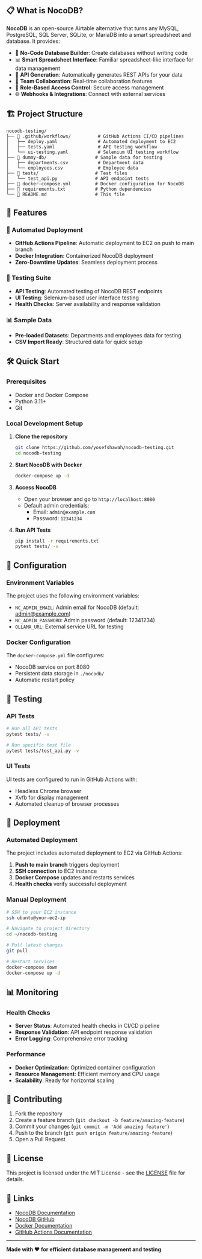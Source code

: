 
## 📋 What is NocoDB?
<!-- testing ci! second time -->
**NocoDB** is an open-source Airtable alternative that turns any MySQL, PostgreSQL, SQL Server, SQLite, or MariaDB into a smart spreadsheet and database. It provides:

- 🔧 **No-Code Database Builder**: Create databases without writing code
- 📊 **Smart Spreadsheet Interface**: Familiar spreadsheet-like interface for data management
- 🔗 **API Generation**: Automatically generates REST APIs for your data
- 👥 **Team Collaboration**: Real-time collaboration features
- 🔐 **Role-Based Access Control**: Secure access management
- 🌐 **Webhooks & Integrations**: Connect with external services

## 🏗️ Project Structure

```
nocodb-testing/
├── 📁 .github/workflows/          # GitHub Actions CI/CD pipelines
│   ├── deploy.yaml               # Automated deployment to EC2
│   ├── tests.yaml                # API testing workflow
│   └── ui-testing.yaml           # Selenium UI testing workflow
├── 📁 dummy-db/                  # Sample data for testing
│   ├── departments.csv           # Department data
│   └── employees.csv             # Employee data
├── 📁 tests/                     # Test files
│   └── test_api.py              # API endpoint tests
├── 📄 docker-compose.yml         # Docker configuration for NocoDB
├── 📄 requirements.txt           # Python dependencies
└── 📄 README.md                  # This file
```

## 🚀 Features

### 🔄 Automated Deployment

- **GitHub Actions Pipeline**: Automatic deployment to EC2 on push to main branch
- **Docker Integration**: Containerized NocoDB deployment
- **Zero-Downtime Updates**: Seamless deployment process

### 🧪 Testing Suite

- **API Testing**: Automated testing of NocoDB REST endpoints
- **UI Testing**: Selenium-based user interface testing
- **Health Checks**: Server availability and response validation

### 📊 Sample Data

- **Pre-loaded Datasets**: Departments and employees data for testing
- **CSV Import Ready**: Structured data for quick setup

## 🛠️ Quick Start

### Prerequisites

- Docker and Docker Compose
- Python 3.11+
- Git

### Local Development Setup

1. **Clone the repository**

   ```bash
   git clone https://github.com/yosefshawah/nocodb-testing.git
   cd nocodb-testing
   ```

2. **Start NocoDB with Docker**

   ```bash
   docker-compose up -d
   ```

3. **Access NocoDB**

   - Open your browser and go to `http://localhost:8080`
   - Default admin credentials:
     - Email: `admin@example.com`
     - Password: `12341234`

4. **Run API Tests**
   ```bash
   pip install -r requirements.txt
   pytest tests/ -v
   ```

## 🔧 Configuration

### Environment Variables

The project uses the following environment variables:

- `NC_ADMIN_EMAIL`: Admin email for NocoDB (default: admin@example.com)
- `NC_ADMIN_PASSWORD`: Admin password (default: 12341234)
- `OLLAMA_URL`: External service URL for testing

### Docker Configuration

The `docker-compose.yml` file configures:

- NocoDB service on port 8080
- Persistent data storage in `./nocodb/`
- Automatic restart policy

## 🧪 Testing

### API Tests

```bash
# Run all API tests
pytest tests/ -v

# Run specific test file
pytest tests/test_api.py -v
```

### UI Tests

UI tests are configured to run in GitHub Actions with:

- Headless Chrome browser
- Xvfb for display management
- Automated cleanup of browser processes

## 🚀 Deployment

### Automated Deployment

The project includes automated deployment to EC2 via GitHub Actions:

1. **Push to main branch** triggers deployment
2. **SSH connection** to EC2 instance
3. **Docker Compose** updates and restarts services
4. **Health checks** verify successful deployment

### Manual Deployment

```bash
# SSH to your EC2 instance
ssh ubuntu@your-ec2-ip

# Navigate to project directory
cd ~/nocodb-testing

# Pull latest changes
git pull

# Restart services
docker-compose down
docker-compose up -d
```

## 📊 Monitoring

### Health Checks

- **Server Status**: Automated health checks in CI/CD pipeline
- **Response Validation**: API endpoint response validation
- **Error Logging**: Comprehensive error tracking

### Performance

- **Docker Optimization**: Optimized container configuration
- **Resource Management**: Efficient memory and CPU usage
- **Scalability**: Ready for horizontal scaling

## 🤝 Contributing

1. Fork the repository
2. Create a feature branch (`git checkout -b feature/amazing-feature`)
3. Commit your changes (`git commit -m 'Add amazing feature'`)
4. Push to the branch (`git push origin feature/amazing-feature`)
5. Open a Pull Request

## 📝 License

This project is licensed under the MIT License - see the [LICENSE](LICENSE) file for details.

## 🔗 Links

- [NocoDB Documentation](https://docs.nocodb.com/)
- [NocoDB GitHub](https://github.com/nocodb/nocodb)
- [Docker Documentation](https://docs.docker.com/)
- [GitHub Actions Documentation](https://docs.github.com/en/actions)

---

**Made with ❤️ for efficient database management and testing**
